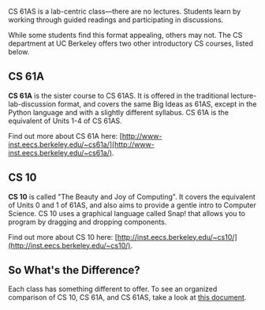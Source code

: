 CS 61AS is a lab-centric class&mdash;there are no lectures.
Students learn by working through guided readings and participating in discussions.

While some students find this format appealing, others may not.
The CS department at UC Berkeley offers two other introductory CS courses, listed below.

## CS 61A

**CS 61A** is the sister course to CS 61AS.
It is offered in the traditional lecture-lab-discussion format, and covers the same Big Ideas as 61AS,
except in the Python language and with a slightly different syllabus.
CS 61A is the equivalent of Units 1-4 of CS 61AS.

Find out more about CS 61A here: [http://www-inst.eecs.berkeley.edu/~cs61a/](http://www-inst.eecs.berkeley.edu/~cs61a/).

## CS 10

**CS 10** is called "The Beauty and Joy of Computing".
It covers the equivalent of Units 0 and 1 of 61AS, and also aims to provide a gentle intro to Computer Science.
CS 10 uses a graphical language called Snap! that allows you to program by dragging and dropping components.

Find out more about CS 10 here: [http://inst.eecs.berkeley.edu/~cs10/](http://inst.eecs.berkeley.edu/~cs10/).

## So What's the Difference?

Each class has something different to offer. To see an organized comparison of CS 10, CS 61A, and CS 61AS, take a look at [this document](https://docs.google.com/document/d/1htUkJJHXnXnDVMLq4avHsCbIAWFfki_hxuLumtYz6Os/edit?usp=sharing).
